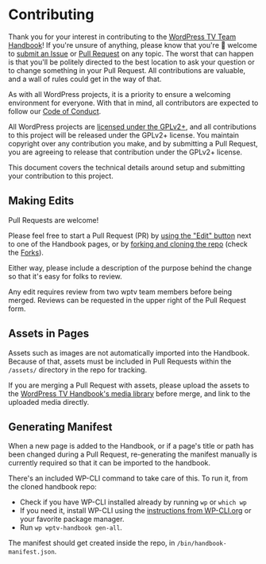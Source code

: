 # Contributing

Thank you for your interest in contributing to the [WordPress TV Team Handbook](https://make.wordpress.org/wptv/handbook/)! If you're unsure of anything, please know that you're 💯 welcome to [submit an Issue](https://github.com/WordPress/wptv-handbook/issues) or [Pull Request](https://github.com/WordPress/wptv-handbook/pulls) on any topic. The worst that can happen is that you'll be politely directed to the best location to ask your question or to change something in your Pull Request. All contributions are valuable, and a wall of rules could get in the way of that.

As with all WordPress projects, it is a priority to ensure a welcoming environment for everyone. With that in mind, all contributors are expected to follow our [Code of Conduct](/CODE_OF_CONDUCT.md).

All WordPress projects are [licensed under the GPLv2+](/LICENSE), and all contributions to this project will be released under the GPLv2+ license. You maintain copyright over any contribution you make, and by submitting a Pull Request, you are agreeing to release that contribution under the GPLv2+ license.

This document covers the technical details around setup and submitting your contribution to this project.

## Making Edits

Pull Requests are welcome! 

Please feel free to start a Pull Request (PR) by [using the "Edit" button](https://help.github.com/en/github/managing-files-in-a-repository/editing-files-in-another-users-repository) next to one of the Handbook pages, or by [forking and cloning the repo](https://git-scm.com/book/en/v2/GitHub-Contributing-to-a-Project) (check the [Forks](https://github.com/WordPress/wptv-handbook/network/members)).

Either way, please include a description of the purpose behind the change so that it's easy for folks to review.

Any edit requires review from two wptv team members before being merged. Reviews can be requested in the upper right of the Pull Request form.

## Assets in Pages

Assets such as images are not automatically imported into the Handbook. Because of that, assets must be included in Pull Requests within the `/assets/` directory in the repo for tracking.

If you are merging a Pull Request with assets, please upload the assets to the [WordPress TV Handbook's media library](https://make.wordpress.org/wptv/wp-admin/upload.php) before merge, and link to the uploaded media directly.

## Generating Manifest

When a new page is added to the Handbook, or if a page's title or path has been changed during a Pull Request, re-generating the manifest manually is currently required so that it can be imported to the handbook.

There's an included WP-CLI command to take care of this. To run it, from the cloned handbook repo:

- Check if you have WP-CLI installed already by running `wp` or `which wp`
- If you need it, install WP-CLI using the [instructions from WP-CLI.org](https://wp-cli.org/#Installing) or your favorite package manager.
- Run `wp wptv-handbook gen-all`.

The manifest should get created inside the repo, in `/bin/handbook-manifest.json`.
